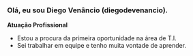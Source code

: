 ### Olá, eu sou Diego Venâncio (diegodevenancio).

**Atuação Profissional**
- Estou a procura da primeira oportunidade na área de T.I.
- Sei trabalhar em equipe e tenho muita vontade de aprender.
